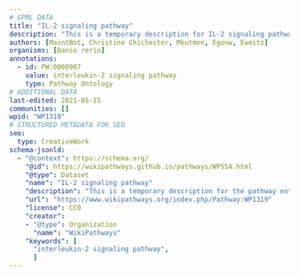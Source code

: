 ```yaml
---
# GPML DATA
title: "IL-2 signaling pathway"
description: "This is a temporary description for IL-2 signaling pathway"
authors: [MaintBot, Christine Chichester, Mkutmon, Egonw, Eweitz]
organisms: [Danio rerio]
annotations:
  - id: PW:0000907
    value: interleukin-2 signaling pathway
    type: Pathway Ontology
# ADDITIONAL DATA
last-edited: 2021-05-15
communities: []
wpid: "WP1319"
# STRUCTURED METADATA FOR SEO
seo:
  type: CreativeWork
schema-jsonld:
  - "@context": https://schema.org/
    "@id": https://wikipathways.github.io/pathways/WP554.html
    "@type": Dataset
    "name": "IL-2 signaling pathway"
    "description": "This is a temporary description for the pathway entitled: IL-2 signaling pathway"
    "url": "https://www.wikipathways.org/index.php/Pathway:WP1319"
    "license": CC0
    "creator":
    - "@type": Organization
      "name": "WikiPathways"
    "keywords": [
      "interleukin-2 signaling pathway",
      ]
---
```

